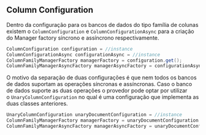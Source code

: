 ## Column Configuration

Dentro da configuração para os bancos de dados do tipo família de colunas existem o `ColumnConfiguration` e `ColumnConfigurationAsync` para a criação do Manager factory síncrono e assíncrono respectivamente.



```java
ColumnConfiguration configuration = //instance
ColumnConfigurationAsync configurationAsync = //instance
ColumnFamilyManagerFactory managerFactory = configuration.get();
ColumnFamilyManagerAsyncFactory managerAsyncFactory = configurationAsync.getAsync();
```

O motivo da separação de duas configurações é que nem todos os bancos de dados suportam as operações síncronas e assíncronas. Caso o banco de dados suporte as duas operações o provedor pode optar por utilizar o `UnaryColumnConfiguration` no qual é uma configuração que implementa as duas classes anteriores.



```java
UnaryColumnConfiguration unaryDocumentConfiguration = //instance
ColumnFamilyManagerFactory managerFactory = unaryDocumentConfiguration.get();
ColumnFamilyManagerAsyncFactory managerAsyncFactory = unaryDocumentConfiguration.getAsync();
```



